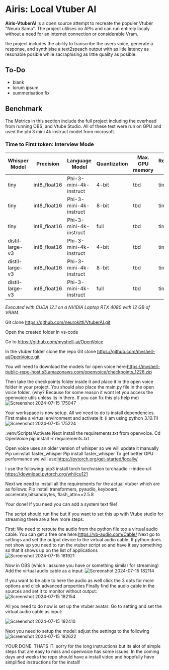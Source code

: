 # Airis: Local Vtuber AI 

**Airis-VtuberAI** is a open source attempt to recreate the populer Vtuber "Neuro Sama". The project utilises no APIs and can run entirely localy without a need for an internet connection or considerable Vram.

the project includes the ability to transcribe the users voice, generate a response, and synthisise a text2speach output with as litle latency as resonable posible while sacraphising as little quality as posible. 

## To-Do
- blank
- lorum ipsum
- summerisation fix

## Benchmark
The Metrics in this section include the full project including the overhead from running OBS, and Vtube Studio. All of these test were run on GPU and used the phi 3 mini 4k instruct model from microsoft. 

### Time to First token: Interview Mode
| Whisper Model | Precision | Language Model | Quantization | Max. GPU memory | Response Time |
| --- | --- | --- | --- | --- | --- |
| tiny | int8_float16 | Phi-3-mini-4k-instruct | 4-bit | tbd | time tbd |
| tiny | int8_float16 | Phi-3-mini-4k-instruct | 8-bit | tbd | time tbd |
| tiny | int8_float16 | Phi-3-mini-4k-instruct | full | tbd | time tbd |
| distil-large-v3 | int8_float16 | Phi-3-mini-4k-instruct | 4-bit | tbd | time tbd |
| distil-large-v3 | int8_float16 | Phi-3-mini-4k-instruct | 8-bit | tbd | time tbd |
| distil-large-v3 | int8_float16 | Phi-3-mini-4k-instruct | full | tbd | time tbd |
*Executed with CUDA 12.1 on a NVIDIA Laptop RTX 4080 with 12 GB of VRAM.*



Git clone https://github.com/neurokitti/VtuberAI.git


Open the created folder in vs-code

Go to https://github.com/myshell-ai/OpenVoice 

In the vtuber folder clone the repo
Git clone https://github.com/myshell-ai/OpenVoice.git

You will need to download the models for open voice here:https://myshell-public-repo-host.s3.amazonaws.com/openvoice/checkpoints_1226.zip 

Then take the checkpoints folder inside it and place it in the open voice folder in your project. You should also place the main.py file in the open voice folder. (why? Because for some reason it wont let you access the openvoice utils unless its in there. If you can fix this pls help me)
![Screenshot 2024-07-15 175047](https://github.com/user-attachments/assets/b3cbeaaf-090a-4314-85dc-88aa8869410d)


Your workspace is now setup. All we need to do is install dependencies.
First make a virtual environment and activate it:
(i am using python 3.10.11)
![Screenshot 2024-07-15 175224](https://github.com/user-attachments/assets/d1ba2aa9-2945-4ed3-803f-8739566ca96b)

.venv/Scripts/Activate
Next install the requirements.txt from openvoice.
Cd OpenVoice
pip install -r requirements.txt

Open voice uses an older version of whisper so we will update it manually
Pip uninstall faster_whisper
Pip install faster_whisper
To get better GPU performance we will use:https://pytorch.org/get-started/locally/ 

I use the following:
pip3 install torch torchvision torchaudio --index-url https://download.pytorch.org/whl/cu121

Next we need to install all the requirements for the actual vtuber which are as follows:
Pip install transformers, pyaudio, keyboard, accelerate,bitsandbytes, flash_attn==2.5.8


Your done! If you need you can add a system text file! 

The script should run fine but if you want to set this up with Vtube studio for streaming there are a few more steps:

First:
We need to reroute the audio from the python file too a virtual audio cable. You can get a free one here:https://vb-audio.com/Cable/
Next go to settings and set the output device to the virtual audio cable. If python does not show up you need to run the vtuber script so and have it say something so that it shows up on the list of applications
![Screenshot 2024-07-15 181921](https://github.com/user-attachments/assets/bd1b58ab-cbbb-4c4b-9b79-b4e01d431a62)


Now in OBS (which i assume you have or something similar for streaming)
Add the virtual audio cable as a input: 
![Screenshot 2024-07-15 182114](https://github.com/user-attachments/assets/d18cfeb2-1a93-4c4c-b996-3a3734dd7e45)

If you want to be able to here the audio as well click the 3 dots for more options and click advanced properties
Finally find the audio cable in the sources and set it to monitor without output:
![Screenshot 2024-07-15 182154](https://github.com/user-attachments/assets/b8594c22-0a28-40d6-8370-3b3ea736334a)

All you need to do now is set up the vtuber avatar:
Go to setting and set the virtual audio cable as input:

![Screenshot 2024-07-15 182410](https://github.com/user-attachments/assets/055a5694-bcde-49fe-885f-6cf461358a53)



Next you need to setup the model:  adjust the settings to the following
![Screenshot 2024-07-15 182622](https://github.com/user-attachments/assets/db3026e2-2597-4b67-a604-c3b12cee205d)

YOUR DONE. THATS IT. sorry for the long instructions but its alot of simple steps that are easy to miss and openvoice has some issues. In the coming days and weeks the repo should have a install video and hopefully have simplified instructions for the install!




